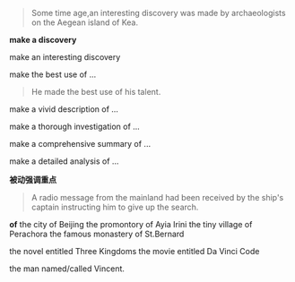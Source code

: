 
>Some time age,an interesting discovery was made by archaeologists on the Aegean island of Kea.

**make a discovery**

make an interesting discovery

make the best use of ...
>He made the best use of his talent.

make a vivid description of ...

make a thorough investigation of ...

make a comprehensive summary of ...

make a detailed analysis of ...

**被动强调重点**

>A radio message from the mainland had been received by the ship's captain instructing him to give up the search.

**of**
the city of Beijing
the promontory of Ayia Irini
the tiny village of Perachora
the famous monastery of St.Bernard

the novel entitled Three Kingdoms
the movie entitled Da Vinci Code

the man named/called Vincent.